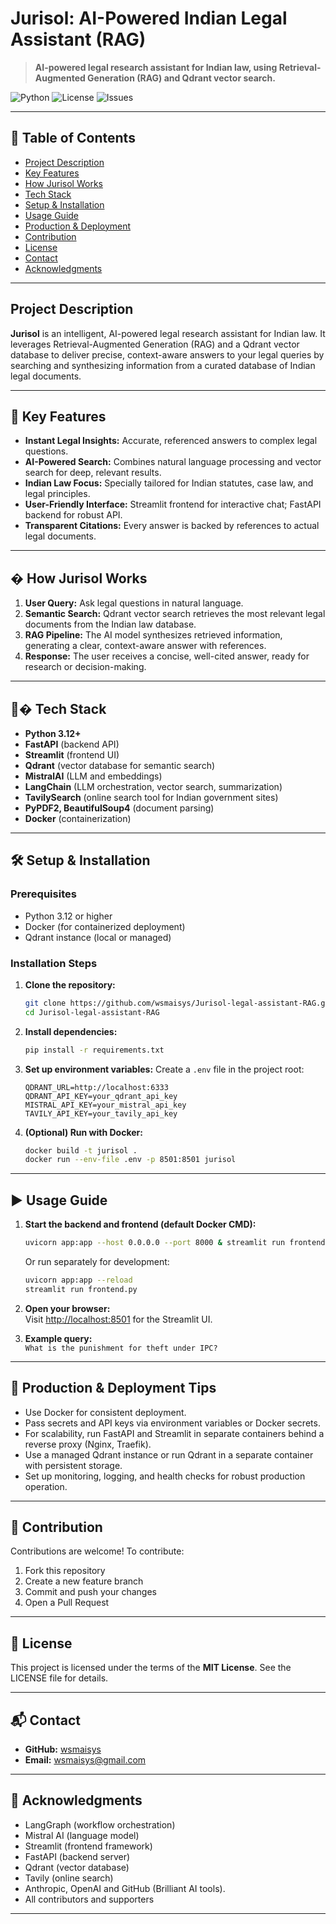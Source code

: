 
# Jurisol: AI-Powered Indian Legal Assistant (RAG)

> **AI-powered legal research assistant for Indian law, using Retrieval-Augmented Generation (RAG) and Qdrant vector search.**

![Python](https://img.shields.io/badge/Python-3.12%2B-blue?logo=python)
![License](https://img.shields.io/badge/license-MIT-green)
![Issues](https://img.shields.io/github/issues/wsmaisys/Jurisol-legal-assistant-RAG)

---

## 📑 Table of Contents
- [Project Description](#project-description)
- [Key Features](#key-features)
- [How Jurisol Works](#how-jurisol-works)
- [Tech Stack](#tech-stack)
- [Setup & Installation](#setup--installation)
- [Usage Guide](#usage-guide)
- [Production & Deployment](#production--deployment)
- [Contribution](#contribution)
- [License](#license)
- [Contact](#contact)
- [Acknowledgments](#acknowledgments)

---

## Project Description

**Jurisol** is an intelligent, AI-powered legal research assistant for Indian law. It leverages Retrieval-Augmented Generation (RAG) and a Qdrant vector database to deliver precise, context-aware answers to your legal queries by searching and synthesizing information from a curated database of Indian legal documents.

---

## 🚀 Key Features

- **Instant Legal Insights:** Accurate, referenced answers to complex legal questions.
- **AI-Powered Search:** Combines natural language processing and vector search for deep, relevant results.
- **Indian Law Focus:** Specially tailored for Indian statutes, case law, and legal principles.
- **User-Friendly Interface:** Streamlit frontend for interactive chat; FastAPI backend for robust API.
- **Transparent Citations:** Every answer is backed by references to actual legal documents.

---

## � How Jurisol Works

1. **User Query:** Ask legal questions in natural language.
2. **Semantic Search:** Qdrant vector search retrieves the most relevant legal documents from the Indian law database.
3. **RAG Pipeline:** The AI model synthesizes retrieved information, generating a clear, context-aware answer with references.
4. **Response:** The user receives a concise, well-cited answer, ready for research or decision-making.

---

## 🧑‍� Tech Stack

- **Python 3.12+**
- **FastAPI** (backend API)
- **Streamlit** (frontend UI)
- **Qdrant** (vector database for semantic search)
- **MistralAI** (LLM and embeddings)
- **LangChain** (LLM orchestration, vector search, summarization)
- **TavilySearch** (online search tool for Indian government sites)
- **PyPDF2, BeautifulSoup4** (document parsing)
- **Docker** (containerization)

---

## 🛠️ Setup & Installation

### Prerequisites
- Python 3.12 or higher
- Docker (for containerized deployment)
- Qdrant instance (local or managed)

### Installation Steps

1. **Clone the repository:**
   ```bash
   git clone https://github.com/wsmaisys/Jurisol-legal-assistant-RAG.git
   cd Jurisol-legal-assistant-RAG
   ```

2. **Install dependencies:**
   ```bash
   pip install -r requirements.txt
   ```

3. **Set up environment variables:**
   Create a `.env` file in the project root:
   ```
   QDRANT_URL=http://localhost:6333
   QDRANT_API_KEY=your_qdrant_api_key
   MISTRAL_API_KEY=your_mistral_api_key
   TAVILY_API_KEY=your_tavily_api_key
   ```

4. **(Optional) Run with Docker:**
   ```bash
   docker build -t jurisol .
   docker run --env-file .env -p 8501:8501 jurisol
   ```

---

## ▶️ Usage Guide

1. **Start the backend and frontend (default Docker CMD):**
   ```bash
   uvicorn app:app --host 0.0.0.0 --port 8000 & streamlit run frontend.py --server.port 8501 --server.address 0.0.0.0
   ```
   Or run separately for development:
   ```bash
   uvicorn app:app --reload
   streamlit run frontend.py
   ```

2. **Open your browser:**  
   Visit [http://localhost:8501](http://localhost:8501) for the Streamlit UI.

3. **Example query:**  
   `What is the punishment for theft under IPC?`

---

## 🚀 Production & Deployment Tips

- Use Docker for consistent deployment.
- Pass secrets and API keys via environment variables or Docker secrets.
- For scalability, run FastAPI and Streamlit in separate containers behind a reverse proxy (Nginx, Traefik).
- Use a managed Qdrant instance or run Qdrant in a separate container with persistent storage.
- Set up monitoring, logging, and health checks for robust production operation.

---

## 🤝 Contribution

Contributions are welcome! To contribute:
1. Fork this repository
2. Create a new feature branch
3. Commit and push your changes
4. Open a Pull Request

---

## 📄 License

This project is licensed under the terms of the **MIT License**. See the LICENSE file for details.

---

## 📬 Contact

- **GitHub:** [wsmaisys](https://github.com/wsmaisys)
- **Email:** wsmaisys@gmail.com

---

## 🙏 Acknowledgments

- LangGraph (workflow orchestration)
- Mistral AI (language model)
- Streamlit (frontend framework)
- FastAPI (backend server)
- Qdrant (vector database)
- Tavily (online search)
- Anthropic, OpenAI and GitHub (Brilliant AI tools).
- All contributors and supporters

---
